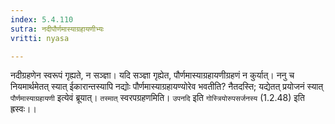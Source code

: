 ```yaml
---
index: 5.4.110
sutra: नदीपौर्णमास्याग्रहायणीभ्यः
vritti: nyasa

---
```

नदीग्रहणेन स्वरूपं गृह्यते, न सञ्ज्ञा। यदि सञ्ज्ञा गृह्येत, पौर्णमास्याग्रहायणीग्रहणं न कुर्यात्। ननु च नियमार्थमेतत् स्यात् ईकारान्तस्यापि नद्योः पौर्णमास्याग्रहायण्योरेव भवतीति? नैतदस्ति; यद्येतत् प्रयोजनं स्यात् `पौर्णमास्याग्रहायणी` इत्येवं ब्रूयात्। `तस्मात्` स्वरपग्रहणमिति। `उपनदि` इति `गोस्त्रियोरुपसर्जनस्य` (1.2.48) इति ह्रस्वः।।